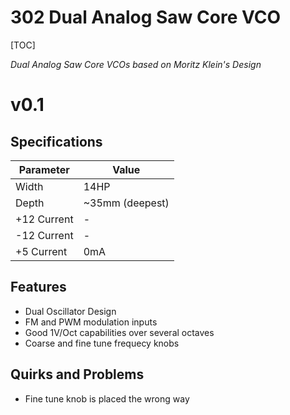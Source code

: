 # 302 Dual Analog Saw Core VCO

[TOC]

*Dual Analog Saw Core VCOs based on Moritz Klein's Design*


# v0.1

## Specifications

|Parameter|Value|
|---------|-----|
|Width|14HP|
|Depth|~35mm (deepest)|
|+12 Current|-|
|-12 Current|-|
|+5 Current|0mA|

## Features

- Dual Oscillator Design
- FM and PWM modulation inputs
- Good 1V/Oct capabilities over several octaves
- Coarse and fine tune frequecy knobs

## Quirks and Problems

- Fine tune knob is placed the wrong way
